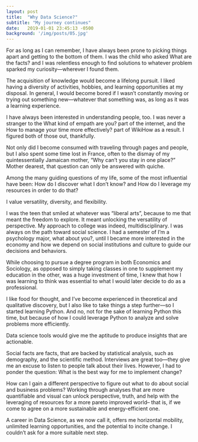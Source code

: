 ```yaml
---
layout: post
title:  "Why Data Science?"
subtitle: "My journey continues"
date:   2019-01-01 23:45:13 -0500
background: '/img/posts/05.jpg'
---
```


For as long as I can remember, I have always been prone to picking things apart and getting to the bottom of them. I was the child who asked What are the facts? and I was relentless enough to find solutions to whatever problem sparked my curiosity—wherever I found them.


The acquisition of knowledge would become a lifelong pursuit. I liked having a diversity of activities, hobbies, and learning opportunities at my disposal. In general, I would become bored if I wasn’t constantly moving or trying out something new––whatever that something was, as long as it was a learning experience. 


I have always been interested in understanding people, too. I was never a stranger to the What kind of empath are you? part of the internet, and the How to manage your time more effectively? part of WikiHow as a result. I figured both of those out, thankfully.


Not only did I become consumed with traveling through pages and people, but I also spent some time lost in France, often to the dismay of my quintessentially Jamaican mother, “Why can’t you stay in one place?” Mother dearest, that question can only be answered with quiche.


Among the many guiding questions of my life, some of the most influential have been: How do I discover what I don’t know? and How do I leverage my resources in order to do that?


I value versatility, diversity, and flexibility.


I was the teen that smiled at whatever was “liberal arts”, because to me that meant the freedom to explore. It meant unlocking the versatility of perspective. My approach to college was indeed, multidisciplinary. I was always on the path toward social science. I had a semester of I’m a psychology major, what about you?, until I became more interested in the economy and how we depend on social institutions and culture to guide our decisions and behaviors. 


While choosing to pursue a degree program in both Economics and Sociology, as opposed to simply taking classes in one to supplement my education in the other, was a huge investment of time, I knew that how I was learning to think was essential to what I would later decide to do as a professional.


I like food for thought, and I’ve become experienced in theoretical and qualitative discovery, but I also like to take things a step further––so I started learning Python. And no, not for the sake of learning Python this time, but because of how I could leverage Python to analyze and solve problems more efficiently.


Data science tools would give me the aptitude to produce insights that are actionable. 


Social facts are facts, that are backed by statistical analysis, such as demography, and the scientific method. Interviews are great too––they give me an excuse to listen to people talk about their lives. However, I had to ponder the question: What is the best way for me to implement change?


How can I gain a different perspective to figure out what to do about social and business problems? Working through analyses that are more quantifiable and visual can unlock perspective, truth, and help with the leveraging of resources for a more pareto improved world– that is, if we come to agree on a more sustainable and energy-efficient one.


A career in Data Science, as we now call it, offers me horizontal mobility, unlimited learning opportunities, and the potential to incite change. I couldn’t ask for a more suitable next step.


<!--

<p>Never in all their history have men been able truly to conceive of the world as one: a single sphere, a globe, having the qualities of a globe, a round earth in which all the directions eventually meet, in which there is no center because every point, or none, is center — an equal earth which all men occupy as equals. The airman's earth, if free men make it, will be truly round: a globe in practice, not in theory.</p>

<p>Science cuts two ways, of course; its products can be used for both good and evil. But there's no turning back from science. The early warnings about technological dangers also come from science.</p>

<p>What was most significant about the lunar voyage was not that man set foot on the Moon but that they set eye on the earth.</p>

<p>A Chinese tale tells of some men sent to harm a young girl who, upon seeing her beauty, become her protectors rather than her violators. That's how I felt seeing the Earth for the first time. I could not help but love and cherish her.</p>

<p>For those who have seen the Earth from space, and for the hundreds and perhaps thousands more who will, the experience most certainly changes your perspective. The things that we share in our world are far more valuable than those which divide us.</p>

<h2 class="section-heading">The Final Frontier</h2>

<p>There can be no thought of finishing for ‘aiming for the stars.’ Both figuratively and literally, it is a task to occupy the generations. And no matter how much progress one makes, there is always the thrill of just beginning.</p>

<p>There can be no thought of finishing for ‘aiming for the stars.’ Both figuratively and literally, it is a task to occupy the generations. And no matter how much progress one makes, there is always the thrill of just beginning.</p>

<blockquote class="blockquote">The dreams of yesterday are the hopes of today and the reality of tomorrow. Science has not yet mastered prophecy. We predict too much for the next year and yet far too little for the next ten.</blockquote>

<p>Spaceflights cannot be stopped. This is not the work of any one man or even a group of men. It is a historical process which mankind is carrying out in accordance with the natural laws of human development.</p>

<h2 class="section-heading">Reaching for the Stars</h2>

<p>As we got further and further away, it [the Earth] diminished in size. Finally it shrank to the size of a marble, the most beautiful you can imagine. That beautiful, warm, living object looked so fragile, so delicate, that if you touched it with a finger it would crumble and fall apart. Seeing this has to change a man.</p>

<img class="img-fluid" src="https://source.unsplash.com/Mn9Fa_wQH-M/800x450" alt="Demo Image">
<span class="caption text-muted">To go places and do things that have never been done before – that’s what living is all about.</span>

<p>Space, the final frontier. These are the voyages of the Starship Enterprise. Its five-year mission: to explore strange new worlds, to seek out new life and new civilizations, to boldly go where no man has gone before.</p>

<p>As I stand out here in the wonders of the unknown at Hadley, I sort of realize there’s a fundamental truth to our nature, Man must explore, and this is exploration at its greatest.</p>

<p>Placeholder text by <a href="http://spaceipsum.com/">Space Ipsum</a>. Photographs by <a href="https://unsplash.com/">Unsplash</a>.</p>

-->
